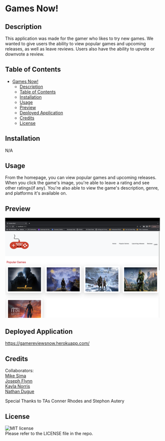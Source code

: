 # Games Now!

## Description
This application was made for the gamer who likes to try new games. We wanted to give users the ability to view popular games and upcoming releases, as well as leave reviews. Users also have the ability to upvote or downvote a review.

## Table of Contents
- [Games Now!](#games-now)
  - [Description](#description)
  - [Table of Contents](#table-of-contents)
  - [Installation](#installation)
  - [Usage](#usage)
  - [Preview](#preview)
  - [Deployed Application](#deployed-application)
  - [Credits](#credits)
  - [License](#license)

## Installation

N/A

## Usage

From the homepage, you can view popular games and upcoming releases. When you click the game's image, you're able to leave a rating and see other ratings(if any). You're also able to view the game's description, genre, and platforms it's available on. 

## Preview
![Screenshot 1](public/images/gamesnow-screenshot.png)


## Deployed Application

https://gamereviewsnow.herokuapp.com/

## Credits
Collaborators: </br>
[Mike Sima](https://github.com/ShadowBox23) <br/>
[Joseph Flynn](https://github.com/Alphastranger) </br>
[Kayla Norris](https://github.com/KaylaNorris) </br> 
[Nathan Dugue](https://github.com/NathanDugue) </br>

Special Thanks to TAs Conner Rhodes and Stephon Autery 


## License

![MIT license](https://img.shields.io/badge/license-MIT-green) </br>
Please refer to the LICENSE file in the repo.
